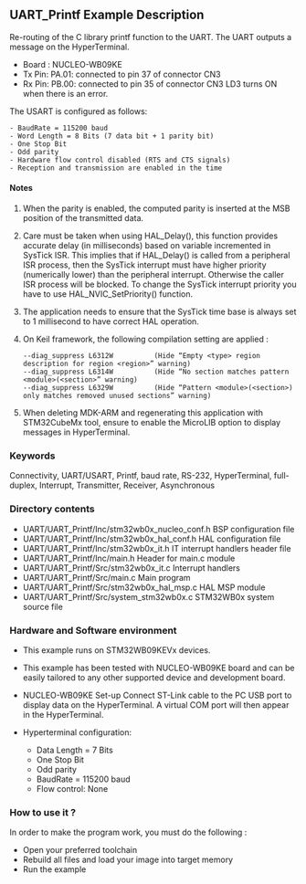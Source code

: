 ## <b>UART_Printf Example Description</b>

Re-routing of the C library printf function to the UART.
The UART outputs a message on the HyperTerminal.

- Board : NUCLEO-WB09KE
- Tx Pin: PA.01: connected to pin 37 of connector CN3
- Rx Pin: PB.00: connected to pin 35 of connector CN3
LD3 turns ON when there is an error.

The USART is configured as follows:

    - BaudRate = 115200 baud
    - Word Length = 8 Bits (7 data bit + 1 parity bit)
    - One Stop Bit
    - Odd parity
    - Hardware flow control disabled (RTS and CTS signals)
    - Reception and transmission are enabled in the time

#### <b>Notes</b>

 1. When the parity is enabled, the computed parity is inserted at the MSB
   position of the transmitted data.

 2. Care must be taken when using HAL_Delay(), this function provides accurate delay (in milliseconds)
   based on variable incremented in SysTick ISR. This implies that if HAL_Delay() is called from
   a peripheral ISR process, then the SysTick interrupt must have higher priority (numerically lower)
   than the peripheral interrupt. Otherwise the caller ISR process will be blocked.
   To change the SysTick interrupt priority you have to use HAL_NVIC_SetPriority() function.

 3. The application needs to ensure that the SysTick time base is always set to 1 millisecond
   to have correct HAL operation.

 4. On Keil framework, the following compilation setting are applied :
    
        --diag_suppress L6312W          (Hide “Empty <type> region description for region <region>” warning)
        --diag_suppress L6314W          (Hide “No section matches pattern <module>(<section>” warning)
        --diag_suppress L6329W          (Hide “Pattern <module>(<section>) only matches removed unused sections” warning)

 5. When deleting MDK-ARM and regenerating this application with STM32CubeMx tool,
    ensure to enable the MicroLIB option to display messages in HyperTerminal.  
 
### <b>Keywords</b>

Connectivity, UART/USART, Printf, baud rate, RS-232, HyperTerminal, full-duplex, Interrupt,
Transmitter, Receiver, Asynchronous

### <b>Directory contents</b>

  - UART/UART_Printf/Inc/stm32wb0x_nucleo_conf.h BSP configuration file
  - UART/UART_Printf/Inc/stm32wb0x_hal_conf.h    HAL configuration file
  - UART/UART_Printf/Inc/stm32wb0x_it.h          IT interrupt handlers header file
  - UART/UART_Printf/Inc/main.h                   Header for main.c module
  - UART/UART_Printf/Src/stm32wb0x_it.c          Interrupt handlers
  - UART/UART_Printf/Src/main.c                   Main program
  - UART/UART_Printf/Src/stm32wb0x_hal_msp.c     HAL MSP module
  - UART/UART_Printf/Src/system_stm32wb0x.c      STM32WB0x system source file


### <b>Hardware and Software environment</b>

  - This example runs on STM32WB09KEVx devices.

  - This example has been tested with NUCLEO-WB09KE board and can be
    easily tailored to any other supported device and development board.

  - NUCLEO-WB09KE Set-up
    Connect ST-Link cable to the PC USB port to display data on the HyperTerminal.
      A virtual COM port will then appear in the HyperTerminal.

  - Hyperterminal configuration:
    - Data Length = 7 Bits
    - One Stop Bit
    - Odd parity
    - BaudRate = 115200 baud
    - Flow control: None

### <b>How to use it ?</b>

In order to make the program work, you must do the following :

 - Open your preferred toolchain
 - Rebuild all files and load your image into target memory
 - Run the example

